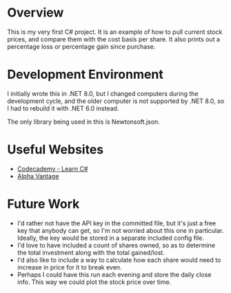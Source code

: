# Overview

This is my very first C# project. It is an example of how to pull current stock prices, and compare them with the cost basis per share. It also prints out a percentage loss or percentage gain since purchase.

# Development Environment

I initially wrote this in .NET 8.0, but I changed computers during the development cycle, and the older computer is not supported by .NET 8.0, so I had to rebuild it with .NET 6.0 instead.

The only library being used in this is Newtonsoft.json.

# Useful Websites

- [Codecademy - Learn C# ](https://www.codecademy.com/catalog/language/c-sharp)
- [Alpha Vantage](https://www.alphavantage.co/)

# Future Work

- I'd rather not have the API key in the committed file, but it's just a free key that anybody can get, so I'm not worried about this one in particular. Ideally, the key would be stored in a separate included config file.
- I'd love to have included a count of shares owned, so as to determine the total investment along with the total gained/lost.
- I'd also like to include a way to calculate how each share would need to increase in price for it to break even.
- Perhaps I could have this run each evening and store the daily close info. This way we could plot the stock price over time. 
